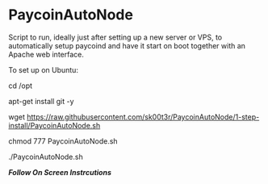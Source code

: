 # PaycoinAutoNode
Script to run, ideally just after setting up a new server or VPS, to automatically setup paycoind and have it start on boot together with an Apache web interface.

To set up on Ubuntu:

cd /opt

apt-get install git -y

wget https://raw.githubusercontent.com/sk00t3r/PaycoinAutoNode/1-step-install/PaycoinAutoNode.sh

chmod 777 PaycoinAutoNode.sh

./PaycoinAutoNode.sh

*****Follow On Screen Instrcutions*****
